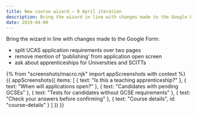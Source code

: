 ```yaml
---
title: New course wizard – 9 April iteration
description: Bring the wizard in line with changes made to the Google Form.
date: 2019-04-09
---
```


Bring the wizard in line with changes made to the Google Form:

* split UCAS application requirements over two pages
* remove mention of ‘publishing’ from application open screen
* ask about apprenticeships for Universities and SCITTs

{% from "screenshots/macro.njk" import appScreenshots with context %}
{{ appScreenshots({
  items: [
    { text: "Is this a teaching apprenticeship?" },
    { text: "When will applications open?" },
    { text: "Candidates with pending GCSEs" },
    { text: "Tests for candidates without GCSE requirements" },
    { text: "Check your answers before confirming" },
    { text: "Course details", id: "course-details" }
  ]
}) }}

